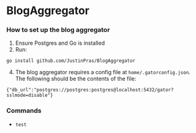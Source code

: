 # BlogAggregator

### How to set up the blog aggregator
1. Ensure Postgres and Go is installed
2. Run:
```
go install github.com/JustinPras/BlogAggregator
```

4. The blog aggregator requires a config file at `home/.gatorconfig.json`. The following should be the contents of the file:
```
{"db_url":"postgres://postgres:postgres@localhost:5432/gator?sslmode=disable"}
```

### Commands
- ``` test ```
